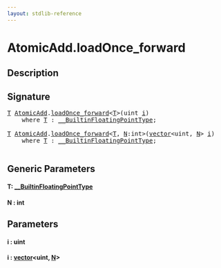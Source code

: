 ```yaml
---
layout: stdlib-reference
---
```


# AtomicAdd\.loadOnce\_forward

## Description





## Signature 

<pre>
<a href="loadonce_forward-4.html#typeparam-T" class="code_type">T</a> <a href="index.html" class="code_type">AtomicAdd</a>.<a href="loadonce_forward-4.html">loadOnce_forward</a>&lt;<a href="loadonce_forward-4.html#typeparam-T" class="code_type">T</a>&gt;(<span class="code_keyword">uint</span> <a href="loadonce_forward-4.html#decl-i" class="code_param">i</a>)
    <span class='code_keyword'>where</span> <a href="loadonce_forward-4.html#typeparam-T" class="code_type">T</a> : <a href="index.html" class="code_type">__BuiltinFloatingPointType</a>;

<a href="loadonce_forward-4.html#typeparam-T" class="code_type">T</a> <a href="index.html" class="code_type">AtomicAdd</a>.<a href="loadonce_forward-4.html">loadOnce_forward</a>&lt;<a href="loadonce_forward-4.html#typeparam-T" class="code_type">T</a>, <a href="loadonce_forward-4.html#decl-N" class="code_var">N</a>:<span class="code_keyword">int</span>&gt;(<a href="index.html" class="code_type">vector</a>&lt;<span class="code_keyword">uint</span>, <a href="loadonce_forward-4.html#decl-N" class="code_var">N</a>&gt; <a href="loadonce_forward-4.html#decl-i" class="code_param">i</a>)
    <span class='code_keyword'>where</span> <a href="loadonce_forward-4.html#typeparam-T" class="code_type">T</a> : <a href="index.html" class="code_type">__BuiltinFloatingPointType</a>;

</pre>

## Generic Parameters

####  <a id="typeparam-T"></a>T: [\_\_BuiltinFloatingPointType](../../interfaces/0_builtinfloatingpointtype-029hm/index)
####  <a id="decl-N"></a>N  : int

## Parameters

####  <a id="decl-i"></a>i  : uint
####  <a id="decl-i"></a>i  : [vector](../vector/index)\<uint, [N](../vector/index#decl-N)\>

